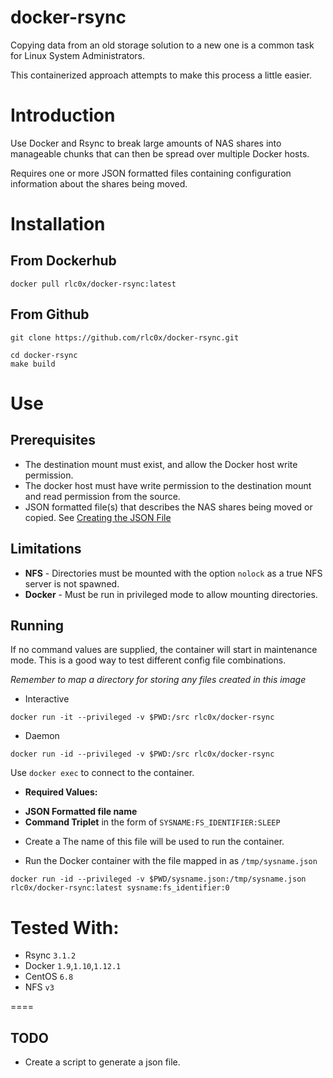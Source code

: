 docker-rsync
============
Copying data from an old storage solution to a new one is a common task for Linux System Administrators.

This containerized approach attempts to make this process a little easier.

# Introduction

Use Docker and Rsync to break large amounts of NAS shares into manageable chunks that can then be spread over multiple Docker hosts.

Requires one or more JSON formatted files containing configuration information about the shares being moved.

# Installation

## From Dockerhub

```
docker pull rlc0x/docker-rsync:latest
```

## From Github

```
git clone https://github.com/rlc0x/docker-rsync.git

cd docker-rsync
make build

```




# Use

## Prerequisites
* The destination mount must exist, and allow the Docker host write permission.
* The docker host must have write permission to the destination mount and read permission from the source.
* JSON formatted file(s) that describes the NAS shares being moved or copied. See [Creating the JSON File](docs/json-file.md)


## Limitations

* **NFS** - Directories must be mounted with the option `nolock` as a true NFS server is not spawned.
* **Docker** - Must be run in privileged mode to allow mounting directories.

## Running

If no command values are supplied, the container will start in maintenance mode. This is a good way to test different config file combinations.

*Remember to map a directory for storing any files created in this image*

* Interactive
```
docker run -it --privileged -v $PWD:/src rlc0x/docker-rsync
```

 * Daemon
 ```
 docker run -id --privileged -v $PWD:/src rlc0x/docker-rsync
 ```

 Use `docker exec` to connect to the container.

 
* **Required Values:**
- **JSON Formatted file name**
- **Command Triplet** in the form of `SYSNAME:FS_IDENTIFIER:SLEEP`

* Create a  The name of this file will be used to run the container.

* Run the Docker container with the file mapped in as `/tmp/sysname.json`

```
docker run -id --privileged -v $PWD/sysname.json:/tmp/sysname.json rlc0x/docker-rsync:latest sysname:fs_identifier:0
```



# Tested With:

- Rsync `3.1.2`
- Docker `1.9`,`1.10`,`1.12.1`
- CentOS `6.8`
- NFS `v3`



====

## TODO

- Create a script to generate a json file.
